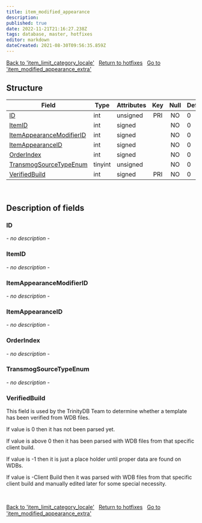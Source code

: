 ```yaml
---
title: item_modified_appearance
description: 
published: true
date: 2022-11-21T21:16:27.238Z
tags: database, master, hotfixes
editor: markdown
dateCreated: 2021-08-30T09:56:35.859Z
---
```


<a href="https://trinitycore.info/en/database/master/hotfixes/item_limit_category_locale" class="mt-5 v-btn v-btn--depressed v-btn--flat v-btn--outlined theme--light v-size--default darkblue--text text--lighten-3"><span class="v-btn__content"><i aria-hidden="true" class="v-icon notranslate v-icon--left mdi mdi-arrow-left theme--light"></i><span>Back to 'item_limit_category_locale'</span></span></a>&nbsp;&nbsp;&nbsp;<a href="https://trinitycore.info/en/database/master/hotfixes/home" class="mt-5 v-btn v-btn--depressed v-btn--flat v-btn--outlined theme--light v-size--default darkblue--text text--lighten-3"><span class="v-btn__content"><i aria-hidden="true" class="v-icon notranslate v-icon--left mdi mdi-home-outline theme--light"></i><span>Return to hotfixes</span></span></a>&nbsp;&nbsp;&nbsp;<a href="https://trinitycore.info/en/database/master/hotfixes/item_modified_appearance_extra" class="mt-5 v-btn v-btn--depressed v-btn--flat v-btn--outlined theme--light v-size--default darkblue--text text--lighten-3"><span class="v-btn__content"><span>Go to 'item_modified_appearance_extra'</span><i aria-hidden="true" class="v-icon notranslate v-icon--right mdi mdi-arrow-right theme--light"></i></span></a>

## Structure

| Field | Type | Attributes | Key | Null | Default | Extra | Comment |
| --- | --- | --- | :---: | :---: | --- | --- | --- |
| [ID](#id) | int | unsigned | PRI | NO | 0 |  |  |
| [ItemID](#itemid) | int | signed |  | NO | 0 |  |  |
| [ItemAppearanceModifierID](#itemappearancemodifierid) | int | signed |  | NO | 0 |  |  |
| [ItemAppearanceID](#itemappearanceid) | int | signed |  | NO | 0 |  |  |
| [OrderIndex](#orderindex) | int | signed |  | NO | 0 |  |  |
| [TransmogSourceTypeEnum](#transmogsourcetypeenum) | tinyint | unsigned |  | NO | 0 |  |  |
| [VerifiedBuild](#verifiedbuild) | int | signed | PRI | NO | 0 |  |  |
&nbsp;
## Description of fields

### ID
*- no description -*
&nbsp;

### ItemID
*- no description -*
&nbsp;

### ItemAppearanceModifierID
*- no description -*
&nbsp;

### ItemAppearanceID
*- no description -*
&nbsp;

### OrderIndex
*- no description -*
&nbsp;

### TransmogSourceTypeEnum
*- no description -*
&nbsp;

### VerifiedBuild
This field is used by the TrinityDB Team to determine whether a template has been verified from WDB files.

If value is 0 then it has not been parsed yet.

If value is above 0 then it has been parsed with WDB files from that specific client build.

If value is -1 then it is just a place holder until proper data are found on WDBs.

If value is -Client Build then it was parsed with WDB files from that specific client build and manually edited later for some special necessity.

&nbsp;

<a href="https://trinitycore.info/en/database/master/hotfixes/item_limit_category_locale" class="mt-5 v-btn v-btn--depressed v-btn--flat v-btn--outlined theme--light v-size--default darkblue--text text--lighten-3"><span class="v-btn__content"><i aria-hidden="true" class="v-icon notranslate v-icon--left mdi mdi-arrow-left theme--light"></i><span>Back to 'item_limit_category_locale'</span></span></a>&nbsp;&nbsp;&nbsp;<a href="https://trinitycore.info/en/database/master/hotfixes/home" class="mt-5 v-btn v-btn--depressed v-btn--flat v-btn--outlined theme--light v-size--default darkblue--text text--lighten-3"><span class="v-btn__content"><i aria-hidden="true" class="v-icon notranslate v-icon--left mdi mdi-home-outline theme--light"></i><span>Return to hotfixes</span></span></a>&nbsp;&nbsp;&nbsp;<a href="https://trinitycore.info/en/database/master/hotfixes/item_modified_appearance_extra" class="mt-5 v-btn v-btn--depressed v-btn--flat v-btn--outlined theme--light v-size--default darkblue--text text--lighten-3"><span class="v-btn__content"><span>Go to 'item_modified_appearance_extra'</span><i aria-hidden="true" class="v-icon notranslate v-icon--right mdi mdi-arrow-right theme--light"></i></span></a>

